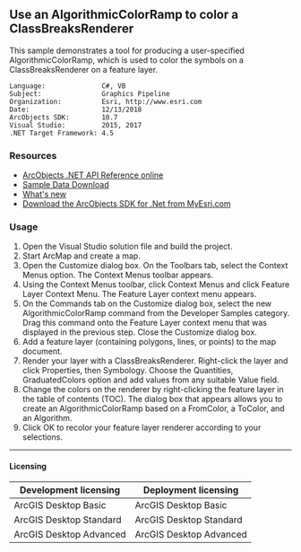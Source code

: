## Use an AlgorithmicColorRamp to color a ClassBreaksRenderer

This sample demonstrates a tool for producing a user-specified AlgorithmicColorRamp, which is used to color the symbols on a ClassBreaksRenderer on a feature layer.   


<!-- TODO: Fill this section below with metadata about this sample-->
```
Language:              C#, VB
Subject:               Graphics Pipeline
Organization:          Esri, http://www.esri.com
Date:                  12/13/2018
ArcObjects SDK:        10.7
Visual Studio:         2015, 2017
.NET Target Framework: 4.5
```

### Resources

* [ArcObjects .NET API Reference online](http://desktop.arcgis.com/en/arcobjects/latest/net/webframe.htm)  
* [Sample Data Download](../../releases)  
* [What's new](http://desktop.arcgis.com/en/arcobjects/latest/net/webframe.htm#91cabc68-2271-400a-8ff9-c7fb25108546.htm)  
* [Download the ArcObjects SDK for .Net from MyEsri.com](https://my.esri.com/)  

### Usage
1. Open the Visual Studio solution file and build the project.  
1. Start ArcMap and create a map.   
1. Open the Customize dialog box. On the Toolbars tab, select the Context Menus option. The Context Menus toolbar appears.   
1. Using the Context Menus toolbar, click Context Menus and click Feature Layer Context Menu. The Feature Layer context menu appears.  
1. On the Commands tab on the Customize dialog box, select the new AlgorithmicColorRamp command from the Developer Samples category. Drag this command onto the Feature Layer context menu that was displayed in the previous step. Close the Customize dialog box.   
1. Add a feature layer (containing polygons, lines, or points) to the map document.  
1. Render your layer with a ClassBreaksRenderer. Right-click the layer and click Properties, then Symbology. Choose the Quantities, GraduatedColors option and add values from any suitable Value field.   
1. Change the colors on the renderer by right-clicking the feature layer in the table of contents (TOC). The dialog box that appears allows you to create an AlgorithmicColorRamp based on a FromColor, a ToColor, and an Algorithm.  
1. Click OK to recolor your feature layer renderer according to your selections.   









---------------------------------

#### Licensing  
| Development licensing | Deployment licensing | 
| ------------- | ------------- | 
| ArcGIS Desktop Basic | ArcGIS Desktop Basic |  
| ArcGIS Desktop Standard | ArcGIS Desktop Standard |  
| ArcGIS Desktop Advanced | ArcGIS Desktop Advanced |  


